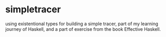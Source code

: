 # simpletracer

using existentional types for building a simple tracer, part of my learning
journey of Haskell, and a part of exercise from the book Effective Haskell.
